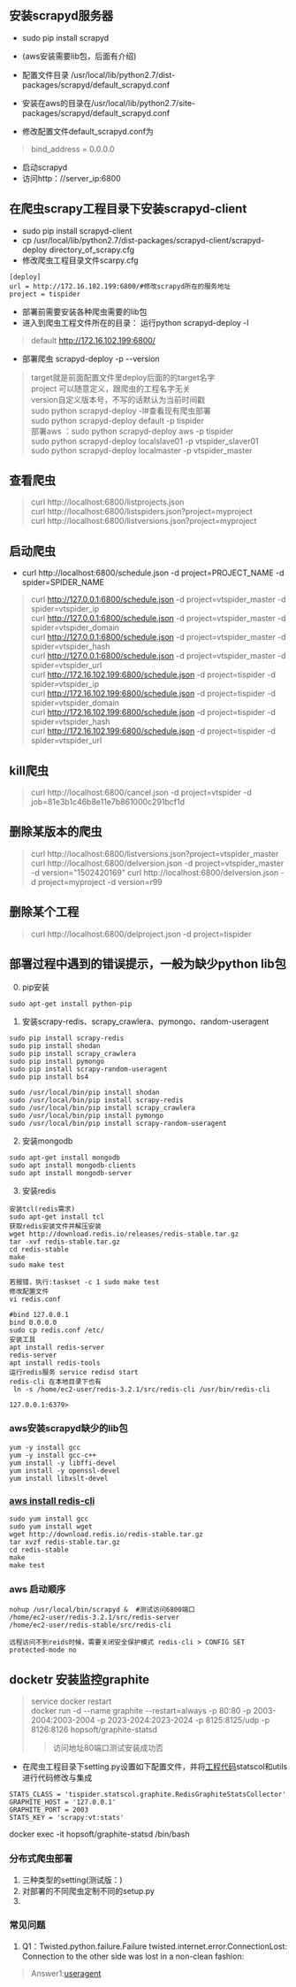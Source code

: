 ## 安装scrapyd服务器
* sudo pip install scrapyd
* (aws安装需要lib包，后面有介绍)
* 配置文件目录 /usr/local/lib/python2.7/dist-packages/scrapyd/default_scrapyd.conf
* 安装在aws的目录在/usr/local/lib/python2.7/site-packages/scrapyd/default_scrapyd.conf

* 修改配置文件default_scrapyd.conf为
> bind_address = 0.0.0.0
* 启动scrapyd
* 访问http：//server_ip:6800

## 在爬虫scrapy工程目录下安装scrapyd-client
* sudo pip install scrapyd-client
* cp  /usr/local/lib/python2.7/dist-packages/scrapyd-client/scrapyd-deploy    directory_of_scrapy.cfg
* 修改爬虫工程目录文件scarpy.cfg
```
[deploy]
url = http://172.16.102.199:6800/#修改scrapyd所在的服务地址
project = tispider
```
* 部署前需要安装各种爬虫需要的lib包
* 进入到爬虫工程文件所在的目录： 运行python scrapyd-deploy -l
> default              http://172.16.102.199:6800/
* 部署爬虫 scrapyd-deploy <target> -p <project> --version <version>
> target就是前面配置文件里deploy后面的的target名字  
> project 可以随意定义，跟爬虫的工程名字无关  
> version自定义版本号，不写的话默认为当前时间戳  
> sudo python scrapyd-deploy  -l#查看现有爬虫部署   
> sudo python scrapyd-deploy  default -p tispider   
> 部署aws ：sudo python scrapyd-deploy  aws -p tispider  
> sudo python scrapyd-deploy localslave01 	 -p vtspider_slaver01  
> sudo python scrapyd-deploy localmaster 	 -p vtspider_master  
## 查看爬虫
> curl http://localhost:6800/listprojects.json  
> curl http://localhost:6800/listspiders.json?project=myproject    
> curl http://localhost:6800/listversions.json?project=myproject 
## 启动爬虫
* curl http://localhost:6800/schedule.json -d project=PROJECT_NAME -d spider=SPIDER_NAME
> curl http://127.0.0.1:6800/schedule.json -d project=vtspider_master -d spider=vtspider_ip  
>  curl http://127.0.0.1:6800/schedule.json -d project=vtspider_master -d spider=vtspider_domain  
>  curl http://127.0.0.1:6800/schedule.json -d project=vtspider_master -d spider=vtspider_hash  
>  curl http://127.0.0.1:6800/schedule.json -d project=vtspider_master -d spider=vtspider_url  
>  curl http://172.16.102.199:6800/schedule.json -d project=tispider -d spider=vtspider_ip  
>  curl http://172.16.102.199:6800/schedule.json -d project=tispider -d spider=vtspider_domain  
>  curl http://172.16.102.199:6800/schedule.json -d project=tispider -d spider=vtspider_hash  
>  curl http://172.16.102.199:6800/schedule.json -d project=tispider -d spider=vtspider_url 
## kill爬虫
> curl http://localhost:6800/cancel.json -d project=vtspider -d job=81e3b1c46b8e11e7b861000c291bcf1d
## 删除某版本的爬虫
> curl http://localhost:6800/listversions.json?project=vtspider_master
> curl http://localhost:6800/delversion.json -d project=vtspider_master -d version="1502420169"
> curl http://localhost:6800/delversion.json -d project=myproject -d version=r99
## 删除某个工程
> curl http://localhost:6800/delproject.json -d project=tispider
## 部署过程中遇到的错误提示，一般为缺少python lib包
0. pip安装
```
sudo apt-get install python-pip
```
1.  安装scrapy-redis、scrapy_crawlera、pymongo、random-useragent
```
sudo pip install scrapy-redis
sudo pip install shodan
sudo pip install scrapy_crawlera
sudo pip install pymongo
sudo pip install scrapy-random-useragent
sudo pip install bs4

sudo /usr/local/bin/pip install shodan
sudo /usr/local/bin/pip install scrapy-redis
sudo /usr/local/bin/pip install scrapy_crawlera
sudo /usr/local/bin/pip install pymongo
sudo /usr/local/bin/pip install scrapy-random-useragent
```
2.  安装mongodb
```
sudo apt-get install mongodb
sudo apt install mongodb-clients
sudo apt install mongodb-server
```
3. 安装redis
```
安装tcl(redis需求)
sudo apt-get install tcl
获取redis安装文件并解压安装
wget http://download.redis.io/releases/redis-stable.tar.gz
tar -xvf redis-stable.tar.gz
cd redis-stable
make
sudo make test

若报错，执行:taskset -c 1 sudo make test
修改配置文件
vi redis.conf

#bind 127.0.0.1
bind 0.0.0.0
sudo cp redis.conf /etc/
安装工具
apt install redis-server
redis-server
apt install redis-tools
运行redis服务 service redisd start 
redis-cli 在本地目录下也有
 ln -s /home/ec2-user/redis-3.2.1/src/redis-cli /usr/bin/redis-cli

127.0.0.1:6379>
```

### aws安装scrapyd缺少的lib包
```
yum -y install gcc
yum -y install gcc-c++
yum install -y libffi-devel
yum install -y openssl-devel
yum install libxslt-devel
```
### [aws install redis-cli](https://gist.github.com/Integralist/72161a96641fa4a0033d)
```
sudo yum install gcc
sudo yum install wget
wget http://download.redis.io/redis-stable.tar.gz
tar xvzf redis-stable.tar.gz
cd redis-stable
make
make test

```

### aws 启动顺序
```
nohup /usr/local/bin/scrapyd &  #测试访问6800端口
/home/ec2-user/redis-3.2.1/src/redis-server
/home/ec2-user/redis-stable/src/redis-cli

远程访问不到reids时候，需要关闭安全保护模式 redis-cli > CONFIG SET protected-mode no
```


## docketr 安装监控graphite
> service docker restart  
> docker run -d  --name graphite  --restart=always  -p 80:80 -p 2003-2004:2003-2004 -p 2023-2024:2023-2024 -p 8125:8125/udp  -p 8126:8126  hopsoft/graphite-statsd
>> 访问地址80端口测试安装成功否  
*  在爬虫工程目录下setting.py设置如下配置文件，并将[工程代码](https://github.com/samrayleung/jd_spider)statscol和utils进行代码修改与集成
```
STATS_CLASS = 'tispider.statscol.graphite.RedisGraphiteStatsCollector'
GRAPHITE_HOST = '127.0.0.1'
GRAPHITE_PORT = 2003
STATS_KEY = 'scrapy:vt:stats'
```
docker exec -it  hopsoft/graphite-statsd /bin/bash


### 分布式爬虫部署 ###
1. 三种类型的setting(测试版：)
2. 对部署的不同爬虫定制不同的setup.py  
3. 
### 常见问题
1. Q1：Twisted.python.failure.Failure twisted.internet.error.ConnectionLost: Connection to the other side was lost in a non-clean fashion: 
> Answer1:[useragent](https://github.com/scrapy/scrapy/issues/1636)